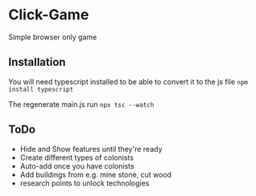 # Click-Game
Simple browser only game

## Installation

You will need typescript installed to be able to convert it to the js file
`npm install typescript`

The regenerate main.js run
`npx tsc --watch`

## ToDo
- Hide and Show features until they're ready
- Create different types of colonists
- Auto-add once you have colonists
- Add buildings from e.g. mine stone, cut wood
- research points to unlock technologies